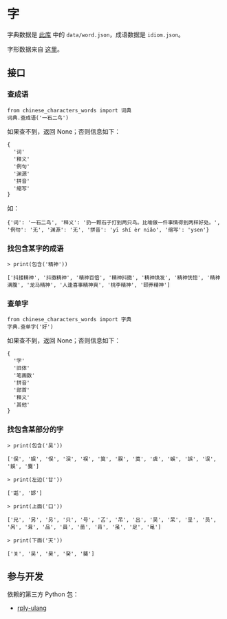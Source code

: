 # 字

字典数据是 [此库](https://github.com/pwxcoo/chinese-xinhua) 中的 `data/word.json`，成语数据是 `idiom.json`。

字形数据来自 [这里](http://git.chise.org/gitweb/?p=chise/ids.git;a=blob_plain;f=IDS-UCS-Basic.txt;hb=HEAD)。

## 接口

### 查成语

```
from chinese_characters_words import 词典
词典.查成语('一石二鸟')
```

如果查不到，返回 None；否则信息如下：
```
{
  '词'
  '释义'
  '例句'
  '渊源'
  '拼音'
  '缩写'
}
```
如：
```
{'词': '一石二鸟', '释义': '扔一颗石子打到两只鸟。比喻做一件事情得到两样好处。', '例句': '无', '渊源': '无', '拼音': 'yī shí èr niǎo', '缩写': 'ysen'}
```

### 找包含某字的成语

```
> print(包含('精神'))

['抖搂精神', '抖擞精神', '精神百倍', '精神抖擞', '精神焕发', '精神恍惚', '精神满腹', '龙马精神', '人逢喜事精神爽', '桃李精神', '颐养精神']
```

### 查单字

```
from chinese_characters_words import 字典
字典.查单字('好')
```

如果查不到，返回 None；否则信息如下：
```
{
  '字'
  '旧体'
  '笔画数'
  '拼音'
  '部首'
  '释义'
  '其他'
}
```

### 找包含某部分的字

```
> print(包含('吴'))

['俣', '娱', '悮', '洖', '祦', '筽', '脵', '茣', '虞', '蜈', '誤', '误', '鋘', '麌']

> print(左边('甘'))

['甛', '邯']

> print(上面('口'))

['兄', '另', '叧', '只', '号', '叾', '吊', '吕', '吴', '呆', '呈', '员', '呙', '咠', '品', '員', '啚', '肙', '虽', '足', '黾']

> print(下面('天'))

['关', '吴', '昊', '癸', '龑']
```
## 参与开发

依赖的第三方 Python 包：

- [rply-ulang](https://pypi.org/project/rply-ulang/)
